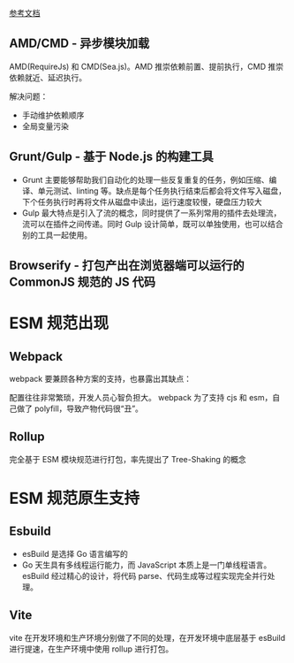 [参考文档](https://zhuanlan.zhihu.com/p/610368281)

## AMD/CMD - 异步模块加载

AMD(RequireJs) 和 CMD(Sea.js)。AMD 推崇依赖前置、提前执行，CMD 推崇依赖就近、延迟执行。

解决问题：

- 手动维护依赖顺序
- 全局变量污染

## Grunt/Gulp - 基于 Node.js 的构建工具

- Grunt 主要能够帮助我们自动化的处理一些反复重复的任务，例如压缩、编译、单元测试、linting 等。缺点是每个任务执行结束后都会将文件写入磁盘，下个任务执行时再将文件从磁盘中读出，运行速度较慢，硬盘压力较大
- Gulp 最大特点是引入了流的概念，同时提供了一系列常用的插件去处理流，流可以在插件之间传递。同时 Gulp 设计简单，既可以单独使用，也可以结合别的工具一起使用。

## Browserify - 打包产出在浏览器端可以运行的 CommonJS 规范的 JS 代码

# ESM 规范出现

## Webpack

webpack 要兼顾各种方案的支持，也暴露出其缺点：

配置往往非常繁琐，开发人员心智负担大。
webpack 为了支持 cjs 和 esm，自己做了 polyfill，导致产物代码很“丑”。

## Rollup

完全基于 ESM 模块规范进行打包，率先提出了 Tree-Shaking 的概念

# ESM 规范原生支持

## Esbuild  

- esBuild 是选择 Go 语言编写的
- Go 天生具有多线程运行能力，而 JavaScript 本质上是一门单线程语言。esBuild 经过精心的设计，将代码 parse、代码生成等过程实现完全并行处理。

## Vite

vite 在开发环境和生产环境分别做了不同的处理，在开发环境中底层基于 esBuild 进行提速，在生产环境中使用 rollup 进行打包。
